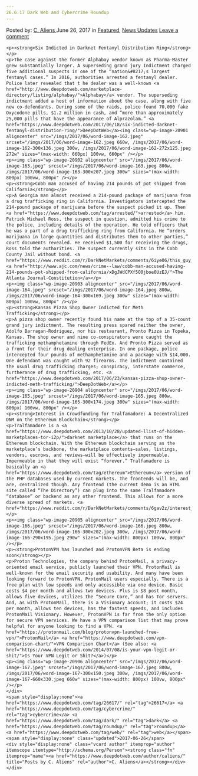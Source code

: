 ```yaml
---
26.6.17 Dark Web and Cybercrime Roundup
---
```

<article class="post-listing post-20900 post type-post status-publish format-standard has-post-thumbnail hentry  tag-5620 tag-cybercrime tag-dark tag-roundup tag-web">
    <div class="post-inner">
        <span>Posted by: <a href="https://www.deepdotweb.com/author/caliens/" title="">C. Aliens </a></span>
    <span>June 26, 2017</span>
    <span>in <a href="https://www.deepdotweb.com/category/deepdot-news/" rel="category tag">Featured</a>, <a href="https://www.deepdotweb.com/category/news-updates/" rel="category tag">News Updates</a></span>
    <span><a href="https://www.deepdotweb.com/2017/06/26/26-6-17-dark-web-cybercrime-roundup/#respond">Leave a comment</a></span>
    </p>
    <div class="clear"></div>
    
    <p><strong>Six Indicted in Darknet Fentanyl Distribution Ring</strong></p>
    <p>The case against the former Alphabay vendor known as Pharma-Master grew substantially larger. A superseding grand jury Indictment charged five additional suspects in one of the “nation&#8217;s largest fentanyl cases.” In 2016, authorities arrested a fentanyl dealer. Police later revealed that t he dealer was a well-known <a href="http://www.deepdotweb.com/marketplace-directory/listing/alphabay/">Alphabay</a> vendor. The superseding indictment added a host of information about the case, along with five new co-defendants. During some of the raids, police found 70,000 fake Oxycodone pills, $1.2 million in cash, and “more than approximately 25,000 pills that have the appearance of Alprazolam.” <a href="https://www.deepdotweb.com/2017/06/18/six-indicted-darknet-fentanyl-distribution-ring/">DeepDotWeb</a><img class="wp-image-20901 aligncenter" src="/imgs/2017/06/word-image-162.jpeg" srcset="/imgs/2017/06/word-image-162.jpeg 660w, /imgs/2017/06/word-image-162-300x136.jpeg 300w, /imgs/2017/06/word-image-162-272x125.jpeg 272w" sizes="(max-width: 660px) 100vw, 660px" /></p>
    <p><img class="wp-image-20902 aligncenter" src="/imgs/2017/06/word-image-163.jpeg" srcset="/imgs/2017/06/word-image-163.jpeg 800w, /imgs/2017/06/word-image-163-300x207.jpeg 300w" sizes="(max-width: 800px) 100vw, 800px" /></p>
    <p><strong>Cobb man accused of having 214 pounds of pot shipped from California</strong></p>
    <p>A Georgia man almost received a 214-pound package of marijuana from a drug trafficking ring in California. Investigators intercepted the 214-pound package of marijuana before the suspect picked it up. Then <a href="https://www.deepdotweb.com/tag/arrested/">arrested</a> him. Patrick Michael Ross, the suspect in question, admitted his crime to the police, including details of the operation. He told officers that he was a part of a drug trafficking ring from California. He “orders marijuana in large quantities and distributes them to other parties,” court documents revealed. He received $1,500 for receiving the drugs, Ross told the authorities. The suspect currently sits in the Cobb County Jail without bond. <a href="https://www.reddit.com/r/DarkNetMarkets/comments/6iye06/this_guy_tried_to_ship_over_200_pounds_of_weed_in/">Reddit</a> <a href="http://www.ajc.com/news/crime--law/cobb-man-accused-having-214-pounds-pot-shipped-from-california/xDgJWdCPXf5O0jboe0UzEJ/">The Atlanta Journal-Constitution</a></p>
    <p><img class="wp-image-20903 aligncenter" src="/imgs/2017/06/word-image-164.jpeg" srcset="/imgs/2017/06/word-image-164.jpeg 800w, /imgs/2017/06/word-image-164-300x169.jpeg 300w" sizes="(max-width: 800px) 100vw, 800px" /></p>
    <p><strong>Kansas Pizza Shop Owner Indicted for Meth Trafficking</strong></p>
    <p>A pizza shop owner recently found his name at the top of a 35-count grand jury indictment. The resulting press spared neither the owner, Adolfo Barragan-Rodriguez, nor his restaurant, Pronto Pizza in Topeka, Kansas. The shop owner and nine co-conspirators were caught the trafficking methamphetamine through FedEx. And Pronto Pizza served as a front for their drug dealing enterprise. In one package, police intercepted four pounds of methamphetamine and a package with $14,000. One defendant was caught with 92 firearms. The indictment contained the usual drug trafficking charges; conspiracy, interstate commerce, furtherance of drug trafficking, etc. <a href="https://www.deepdotweb.com/2017/06/23/kansas-pizza-shop-owner-indicted-meth-trafficking/">DeepDotWeb</a></p>
    <p><img class="wp-image-20904 aligncenter" src="/imgs/2017/06/word-image-165.jpeg" srcset="/imgs/2017/06/word-image-165.jpeg 800w, /imgs/2017/06/word-image-165-300x174.jpeg 300w" sizes="(max-width: 800px) 100vw, 800px" /></p>
    <p><strong>Interest in Crowdfunding for Tralfamadore: A Decentralized DNM on the Ethereum Blockchain</strong></p>
    <p>Tralfamadore is a <a href="https://www.deepdotweb.com/2013/10/28/updated-llist-of-hidden-marketplaces-tor-i2p/">darknet marketplace</a> that runs on the Ethereum blockchain. With the Ethereum blockchain serving as the marketplace’s backbone, the marketplace contents—sales, listings, vendors, escrows, and reviews—will be effectively impermeable. Impermeable in that they will exist “forever.” Tralfamadore is basically an <a href="https://www.deepdotweb.com/tag/ethereum">Ethereum</a> version of the PHP databases used by current markets. The frontends will be, and are, centralized though. Any frontend (the current demo is an HTML site called “The Directory”) can plug into the same Tralfamadore “database” or backend as any other frontend. This allows for a more diverse spread of markets. <a href="https://www.reddit.com/r/DarkNetMarkets/comments/6gav2z/interest_in_crowdfunding_for_tralfamadore_a/">Reddit</a></p>
    <p><img class="wp-image-20905 aligncenter" src="/imgs/2017/06/word-image-166.jpeg" srcset="/imgs/2017/06/word-image-166.jpeg 800w, /imgs/2017/06/word-image-166-300x202.jpeg 300w, /imgs/2017/06/word-image-166-290x195.jpeg 290w" sizes="(max-width: 800px) 100vw, 800px" /></p>
    <p><strong>ProtonVPN has launched and ProtonVPN Beta is ending soon</strong></p>
    <p>Proton Technologies, the company behind ProtonMail, a privacy-oriented email service, publicly launched their VPN. ProtonMail is well-known for the email security and usability. And many have been looking forward to ProtonVPN, ProtonMail users especially. There is a free plan with low speeds and only accessible via one device. Basic costs $4 per month and allows two devices. Plus is $8 post month, allows five devices, utilizes the “Secure Core,” and has Tor servers. And, as with ProtonMail, there is a Visionary account; it costs $24 per month, allows ten devices, has the fastest speeds, and includes ProtonMail Visionary. However, ProtonVPN is far from the only option for secure VPN services. We have a VPN comparison list that may prove helpful for anyone looking to find a VPN. <a href="https://protonmail.com/blog/protonvpn-launched-free-vpn/">ProtonMail</a> <a href="https://www.deepdotweb.com/vpn-comparison-chart/">VPN Comparison Chart</a> (See also: <a href="https://www.deepdotweb.com/2014/07/08/is-your-vpn-legit-or-shit/">Is Your VPN Legit or Shit?</a>)</p>
    <p><img class="wp-image-20906 aligncenter" src="/imgs/2017/06/word-image-167.jpeg" srcset="/imgs/2017/06/word-image-167.jpeg 800w, /imgs/2017/06/word-image-167-300x150.jpeg 300w, /imgs/2017/06/word-image-167-660x330.jpeg 660w" sizes="(max-width: 800px) 100vw, 800px" /></p>
    </div>
    <span style="display:none"><a href="https://www.deepdotweb.com/tag/26617/" rel="tag">26617</a> <a href="https://www.deepdotweb.com/tag/cybercrime/" rel="tag">cybercrime</a> <a href="https://www.deepdotweb.com/tag/dark/" rel="tag">dark</a> <a href="https://www.deepdotweb.com/tag/roundup/" rel="tag">roundup</a> <a href="https://www.deepdotweb.com/tag/web/" rel="tag">web</a></span> <span style="display:none" class="updated">2017-06-26</span>
    <div style="display:none" class="vcard author" itemprop="author" itemscope itemtype="http://schema.org/Person"><strong class="fn" itemprop="name"><a href="https://www.deepdotweb.com/author/caliens/" title="Posts by C. Aliens" rel="author">C. Aliens</a></strong></div>
    </div>
</article>

